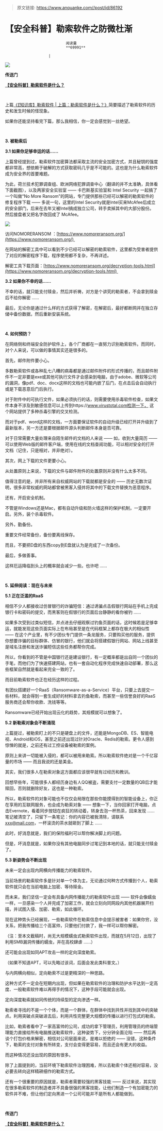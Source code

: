 > 原文链接: https://www.anquanke.com//post/id/86192 


# 【安全科普】勒索软件之防微杜渐


                                阅读量   
                                **69991**
                            
                        |
                        
                                                                                    



![](https://p1.ssl.qhimg.com/t01e0053f4eb0e12bdc.jpg)

**传送门**

[**【安全科普】勒索软件是什么？**](http://bobao.360.cn/news/detail/4163.html)

<br>

上篇[《【知识库】勒索软件 | 上篇：勒索软件是什么？》](http://bobao.360.cn/news/detail/4163.html)简要描述了勒索软件的历史和发生时候的怪现象。

如果你还能坚持看完下篇，那么我相信，你一定会感觉到一丝绝望。

<br>

**3. 被勒索后**

**3.1 如果你足够幸运的话……**

上篇曾经提到过，勒索软件加密算法都采取主流的安全加密方式，并且秘钥的强度都非常高，想依赖于破解的方式获取密码几乎是不可能的。这也是为什么勒索软件成为安全界的首要难题。

为此，荷兰技术犯罪调查组、欧洲网络犯罪调查中心（翻译的并不太准确，具体看下面截图），以及两家安全实验室 —— 卡巴斯基实验室和 Intel Security 一起搞了一个叫做“No More Ransom”的网站，专门提供那些已经可以解密的勒索软件的修复程序下载 —— 多说一句，这里的Intel Security就是Intel买来McAfee后成立的安全部门，后来在去年又被Intel搞成独立公司，转手卖掉其中的大部分股份。然后接盘者又把名字改回成了 McAfee。

![](https://p1.ssl.qhimg.com/t01ce25bcd3f9be5ae1.png)

访问NOMORERANSOM ：[https://www.nomoreransom.org/](https://www.nomoreransom.org/) 

在网站的解密工具中可以看到不少已经可以解密的勒索软件，这里都为受害者提供了对应的解密程序下载，程序使用都不复杂，不再详述。

解密工具下载页面：[https://www.nomoreransom.org/decryption-tools.html](https://www.nomoreransom.org/decryption-tools.html) 

**3.2 如果你不幸的话……**

不幸的话，就只能支付赎金，然后并祈祷，对方是个讲究的勒索者，不会拿到赎金后不给你解密 ……

最后，无论你是通过什么样的方式获得了解密，在解密后，最好都断网并在独立存储中备份数据，然后重新安装系统。

<br>

**4. 如何预防？**

在网络侧和终端安全防护软件上，各个厂商都在一直努力识别勒索软件。而同时，对个人来说，可以做的事情其实还是很多的。

首先，邮件附件要小心。

多数勒索软件或各种乱七八糟的病毒都是通过邮件附件的形式传播的，而且邮件附件不一定非要是exe或其他可执行文件才会感染到电脑，由于adobe、微软等公司的漏洞，像pdf、doc、docx这样的文档也可能内嵌了后门，在点击后会自动执行或是下载恶意后门后执行。

对于附件中的可执行文件，如果必须执行的话，则需要使用杀毒软件检查，如果文件本身不涉及到敏感信息可以上传到https://www.virustotal.com检测一下， 这个网站提供了多种杀毒引擎的交叉检测。

而对于pdf、word这样的文档，一方面要保证软件的自动升级已经打开并升级到了最新版本，另一方还是要根据邮件源头判断邮件本身是否可靠。

对于日常需要大量处理来自陌生邮件的文档的人来说 —— 如，收到大量简历 —— 可以使用Web版的邮件客户端，使用在线的文档查阅功能，可以相对安全的打开文档（记住，只是相对，并非绝对）。

其次，网上下载的文件更要小心。

从处置原则上来说，下载的文件与邮件附件的处置原则并没有什么太多不同。

值得注意的是，并非所有来自权威网站的下载就都是安全的 —— 历史无数次证明，很多非常权威的网站都曾被黑客入侵并将其中的下载文件替换为恶意程序。

还有，开启安全机制。

不管是Windows还是Mac，都有自动升级和防火墙这样的保护机制，一定要开启。另外，装个杀毒软件。

另外，勤备份。

重要文件经常备份，备份要离线保存。

而且，不要把D盘的东西copy到E盘就认为是完成了一次备份。

最后，多做善事。

这样厄运降临到头上的概率就会减少一些。也许吧 ……

<br>

**5. 延伸阅读：现在与未来**

**5.1 正在泛滥的RaaS**

相信不少人都接收过仿冒银行的诈骗短信：通过诱骗点击假银行网站在手机上完成银行卡和密码的提交，而黑客则在假银行的页面后台静静的看你被钓 ……

如果多次受到过类似短信，并点进去仔细观察过钓鱼页面的话，这时候若是足够幸运，就能发现这些页面实际上在布局甚至是在代码框架上都存在极大的相似性 —— 在这个产业里，有不少团伙专门提供一条龙服务，只要购买他的服务，提供你想要诈骗的目标群体、仿冒的银行，他们就会将搭建假银行网站、网站上线甚至是域名注册和发送诈骗短信这些任务都帮你完成。

所以，你看到的不管是中国银行还是建设银行，有一定概率都是出自同一个团伙的手笔，而他们为了快速搭建网站，也有一套自动化程序完成快速自动部署，那么这些框架自然就是看起来完全一致的了。

而目前勒索软件也正在经历这样的过程。

有团伙搭建好一个RaaS（Ransomware-as-a-Service）平台，只要上去提交一些材料，就会得到一套生成好的材料拿去钓鱼勒索，而甚至一些信誉良好的RaaS服务商还会帮你收款、洗钱等等。

Ransomware已经开始出现云化的趋势，其规模就可以想象了。

**5.2 新勒索对象会不断涌现**

上篇提过，被勒索盯上的不只是硬盘上的文件，还能是MongoDB、ES、智能电视、Android和iOS，甚至之前还出现过针对Oracle、Redis的勒索。更令人感到惊悚的就是，之前还有过工控设备被勒索的案例。

原则上来讲一切能被入侵的，都可以被用来勒索。所以勒索软件绝对是一个千亿容量的市场 —— 而且我说的还是美金。

其实，我们很多人在勒索对象这方面都应该很早就有过经历和教训。

回想早些年，可能很多人都经历身边有人QQ被盗，需要支付一定数量的QB后才能赎回，否则就删除好友，这也是一种勒索。

所以，勒索软件的对象可能也不仅仅会局限在那些你能摸得到的智能设备上，你正在享用的互联网服务，也会成为勒索对象 —— 想象一下，当你回家打开电脑，点击Evernote，看着同步按钮在疯狂的转动着，转身去泡一杯热茶，回来发现 …… 笔记被清空了，只留下一条笔记：你的内容已被我清除，请联系 xxx@mail.com，一杯滚烫的茶水就砸到了脚上 ……

此时，好消息就是，我们的保险福利可以帮你解决脚上的问题。

但是，坏消息就是，如果你没有其他电脑同步过笔记到本地的话，就只能支付赎金了。

**5.3 新姿势会不断出现**

未来一定会出现内网横向传播能力的勒索软件。

当前场景的勒索软件多是针对单一个体为主，无论通过何种方式传播到个人，勒索软件就只会在当前电脑上加密、等待赎金。

而未来，我们坚信一定会有具备内网传播能力的勒索软件出现 —— 软件会像蠕虫一样，一旦感染一个人并完成了加密工作，就会立刻向同网段内其他机器展开扫描，并试图入侵、加密、勒索，如此循环。

现在这种势头已经展现，一些勒索软件在勒索信息中会提示被害者：如果你穷，没关系，把我传播给三个高富帅，只要他们付款了，我一样可以帮你解密。

（注：至本文截稿时，尚无大规模蠕虫式勒索软件出现，而就在5月12日，出现了利用SMB漏洞传播的蠕虫，并在高校肆虐 ……）

还可能会出现如同APT攻击一样的定向深度勒索。

（如果不知道APT，可以先略过该词，后面会发此类科普文。）

与内网横向相似，定向勒索不过是更精深的一种思路。

这种方式不一定会在短期内出现，但如果在勒索软件的治理和防护水平达到一定高度、一般勒索软件难以再得手的情况下，这种手段可能就会出现。

定向深度勒索就如同传统的持续型的定向渗透一样。

勒索者寻找的不是一个个体，而是一个群体，在群体中找到共性并找到其中的突破点。利用突破点突破进去后，利用共性完整更大规模的传播以进行打包式的勒索。

比如，勒索者看中了一家高富帅的公司，成功的拿下管理员，利用管理员的终端管理能力直接给所有电脑推送勒索软件，这种姿势下，分分钟全面沦陷 —— 然后再谈个打包价格来解密，相信对公司层面来说，是难以拒绝的 —— 没错，这种条件下，勒索的支付对象有所转变，支付会变得更容易，而且还会有更大的收益。

而这种情况还没出现的原因有很多。

除了上面提到的，当前环境下勒索软件治理困难，所以去勒索个体还相对容易，没必要去转向这样精耕细作的勒索方式。

还有一个很重要的原因就是，勒索者需要较强的黑客技能 —— 反过来说，其实现在很多勒索软件的制造者并不具备很强的黑客技能，让他们制造一个有加密能力的软件并不难，但让他们定向黑进一个公司可能并不是所有人都能做到。

<br>



**传送门**

[**【安全科普】勒索软件是什么？**](http://bobao.360.cn/news/detail/4163.html)

<br>
